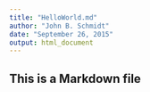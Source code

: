 ```yaml
---
title: "HelloWorld.md"
author: "John B. Schmidt"
date: "September 26, 2015"
output: html_document
---
```

## This is a Markdown file  

